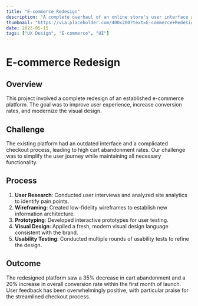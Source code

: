 ```yaml
---
title: "E-commerce Redesign"
description: "A complete overhaul of an online store's user interface and experience."
thumbnail: "https://via.placeholder.com/400x200?text=E-commerce+Redesign"
date: 2023-05-15
tags: ["UX Design", "E-commerce", "UI"]
---
```


# E-commerce Redesign

## Overview

This project involved a complete redesign of an established e-commerce platform. The goal was to improve user experience, increase conversion rates, and modernize the visual design.

## Challenge

The existing platform had an outdated interface and a complicated checkout process, leading to high cart abandonment rates. Our challenge was to simplify the user journey while maintaining all necessary functionality.

## Process

1. **User Research**: Conducted user interviews and analyzed site analytics to identify pain points.
2. **Wireframing**: Created low-fidelity wireframes to establish new information architecture.
3. **Prototyping**: Developed interactive prototypes for user testing.
4. **Visual Design**: Applied a fresh, modern visual design language consistent with the brand.
5. **Usability Testing**: Conducted multiple rounds of usability tests to refine the design.

## Outcome

The redesigned platform saw a 35% decrease in cart abandonment and a 20% increase in overall conversion rate within the first month of launch. User feedback has been overwhelmingly positive, with particular praise for the streamlined checkout process.
